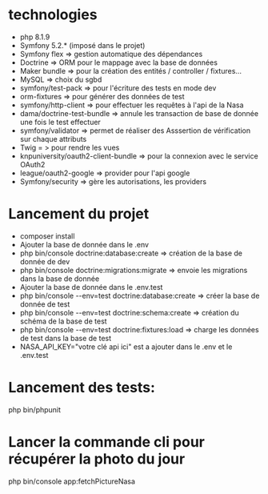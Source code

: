 # technologies
- php 8.1.9
- Symfony 5.2.* (imposé dans le projet)
- Symfony flex => gestion automatique des dépendances
- Doctrine => ORM pour le mappage avec la base de données
- Maker bundle => pour la création des entités / controller / fixtures...
- MySQL => choix du sgbd
- symfony/test-pack => pour l'écriture des tests en mode dev
- orm-fixtures => pour générer des données de test
- symfony/http-client => pour effectuer les requêtes à l'api de la Nasa
- dama/doctrine-test-bundle => annule les transaction de base de donnée une fois le test effectuer
- symfony/validator => permet de réaliser des Asssertion de vérification sur chaque attributs
- Twig = > pour rendre les vues
- knpuniversity/oauth2-client-bundle => pour la connexion avec le service OAuth2
- league/oauth2-google => provider pour l'api google
- Symfony/security => gère les autorisations, les providers

# Lancement du projet
- composer install
- Ajouter la base de donnée dans le .env
- php bin/console doctrine:database:create => création de la base de donnée de dev
- php bin/console doctrine:migrations:migrate => envoie les migrations dans la base de donnée
- Ajouter la base de donnée dans le .env.test 
- php bin/console --env=test doctrine:database:create => créer la base de donnée de test
- php bin/console --env=test doctrine:schema:create => création du schéma de la base de test
- php bin/console --env=test doctrine:fixtures:load => charge les données de test dans la base de test
- NASA_API_KEY="votre clé api ici" est a ajouter dans le .env et le .env.test



# Lancement des tests:
php bin/phpunit

# Lancer la commande cli pour récupérer la photo du jour
php bin/console app:fetchPictureNasa
